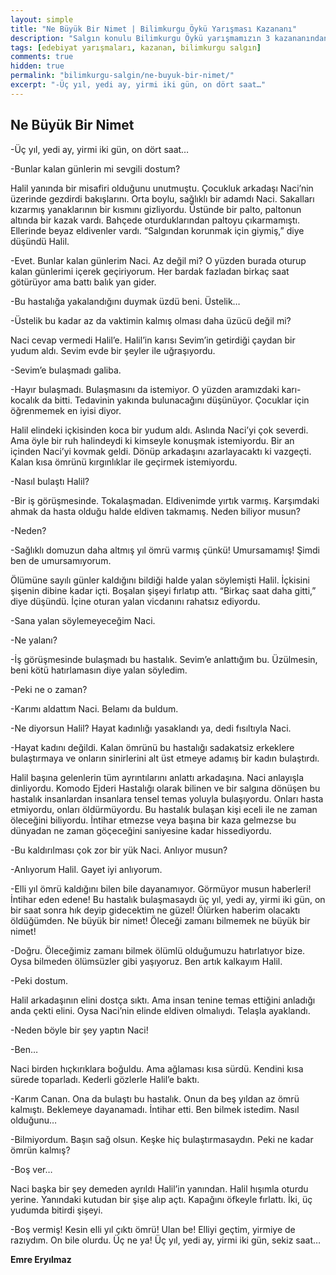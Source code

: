 ```yaml
---
layout: simple
title: "Ne Büyük Bir Nimet | Bilimkurgu Öykü Yarışması Kazananı"
description: "Salgın konulu Bilimkurgu Öykü yarışmamızın 3 kazananından birisi Emre Eryılmaz'ın Ne Büyük Bir Nimet öyküsü"
tags: [edebiyat yarışmaları, kazanan, bilimkurgu salgın]
comments: true
hidden: true
permalink: "bilimkurgu-salgin/ne-buyuk-bir-nimet/"
excerpt: "-Üç yıl, yedi ay, yirmi iki gün, on dört saat…"
---
```


## Ne Büyük Bir Nimet

-Üç yıl, yedi ay, yirmi iki gün, on dört saat…  

-Bunlar kalan günlerin mi sevgili dostum?  

Halil yanında bir misafiri olduğunu unutmuştu. Çocukluk arkadaşı Naci’nin üzerinde gezdirdi bakışlarını. Orta boylu, sağlıklı bir adamdı Naci. Sakalları kızarmış yanaklarının bir kısmını gizliyordu. Üstünde bir palto, paltonun altında bir kazak vardı. Bahçede oturduklarından paltoyu çıkarmamıştı. Ellerinde beyaz eldivenler vardı. “Salgından korunmak için giymiş,” diye düşündü Halil.  

-Evet. Bunlar kalan günlerim Naci. Az değil mi? O yüzden burada oturup kalan günlerimi içerek geçiriyorum. Her bardak fazladan birkaç saat götürüyor ama battı balık yan gider.  

-Bu hastalığa yakalandığını duymak üzdü beni. Üstelik…  

-Üstelik bu kadar az da vaktimin kalmış olması daha üzücü değil mi?  

Naci cevap vermedi Halil’e. Halil’in karısı Sevim’in getirdiği çaydan bir yudum aldı. Sevim evde bir şeyler ile uğraşıyordu.  

-Sevim’e bulaşmadı galiba.  

-Hayır bulaşmadı. Bulaşmasını da istemiyor. O yüzden aramızdaki karı-kocalık da bitti. Tedavinin yakında bulunacağını düşünüyor. Çocuklar için öğrenmemek en iyisi diyor.  

Halil elindeki içkisinden koca bir yudum aldı. Aslında Naci’yi çok severdi. Ama öyle bir ruh halindeydi ki kimseyle konuşmak istemiyordu. Bir an içinden Naci’yi kovmak geldi. Dönüp arkadaşını azarlayacaktı ki vazgeçti. Kalan kısa ömrünü kırgınlıklar ile geçirmek istemiyordu.  

-Nasıl bulaştı Halil?  

-Bir iş görüşmesinde. Tokalaşmadan. Eldivenimde yırtık varmış. Karşımdaki ahmak da hasta olduğu halde eldiven takmamış. Neden biliyor musun?  

-Neden?  

-Sağlıklı domuzun daha altmış yıl ömrü varmış çünkü! Umursamamış! Şimdi ben de umursamıyorum.  

Ölümüne sayılı günler kaldığını bildiği halde yalan söylemişti Halil. İçkisini şişenin dibine kadar içti. Boşalan şişeyi fırlatıp attı. “Birkaç saat daha gitti,” diye düşündü. İçine oturan yalan vicdanını rahatsız ediyordu.  

-Sana yalan söylemeyeceğim Naci.  

-Ne yalanı?  

-İş görüşmesinde bulaşmadı bu hastalık. Sevim’e anlattığım bu. Üzülmesin, beni kötü hatırlamasın diye yalan söyledim.  

-Peki ne o zaman?  

-Karımı aldattım Naci. Belamı da buldum.  

-Ne diyorsun Halil? Hayat kadınlığı yasaklandı ya, dedi fısıltıyla Naci.  

-Hayat kadını değildi. Kalan ömrünü bu hastalığı sadakatsiz erkeklere bulaştırmaya ve onların sinirlerini alt üst etmeye adamış bir kadın bulaştırdı.  

Halil başına gelenlerin tüm ayrıntılarını anlattı arkadaşına. Naci anlayışla dinliyordu. Komodo Ejderi Hastalığı olarak bilinen ve bir salgına dönüşen bu hastalık insanlardan insanlara tensel temas yoluyla bulaşıyordu. Onları hasta etmiyordu, onları öldürmüyordu. Bu hastalık bulaşan kişi eceli ile ne zaman öleceğini biliyordu. İntihar etmezse veya başına bir kaza gelmezse bu dünyadan ne zaman göçeceğini saniyesine kadar hissediyordu.  

-Bu kaldırılması çok zor bir yük Naci. Anlıyor musun?  

-Anlıyorum Halil. Gayet iyi anlıyorum.  

-Elli yıl ömrü kaldığını bilen bile dayanamıyor. Görmüyor musun haberleri! İntihar eden edene! Bu hastalık bulaşmasaydı üç yıl, yedi ay, yirmi iki gün, on bir saat sonra hık deyip gidecektim ne güzel! Ölürken haberim olacaktı öldüğümden. Ne büyük bir nimet! Öleceği zamanı bilmemek ne büyük bir nimet!  

-Doğru. Öleceğimiz zamanı bilmek ölümlü olduğumuzu hatırlatıyor bize. Oysa bilmeden ölümsüzler gibi yaşıyoruz. Ben artık kalkayım Halil.  

-Peki dostum.  

Halil arkadaşının elini dostça sıktı. Ama insan tenine temas ettiğini anladığı anda çekti elini. Oysa Naci’nin elinde eldiven olmalıydı. Telaşla ayaklandı.  

-Neden böyle bir şey yaptın Naci!  

-Ben…  

Naci birden hıçkırıklara boğuldu. Ama ağlaması kısa sürdü. Kendini kısa sürede toparladı. Kederli gözlerle Halil’e baktı.  

-Karım Canan. Ona da bulaştı bu hastalık. Onun da beş yıldan az ömrü kalmıştı. Beklemeye dayanamadı. İntihar etti. Ben bilmek istedim. Nasıl olduğunu…  

-Bilmiyordum. Başın sağ olsun. Keşke hiç bulaştırmasaydın. Peki ne kadar ömrün kalmış?  

-Boş ver…  

Naci başka bir şey demeden ayrıldı Halil’in yanından. Halil hışımla oturdu yerine. Yanındaki kutudan bir şişe alıp açtı. Kapağını öfkeyle fırlattı. İki, üç yudumda bitirdi şişeyi.  

-Boş vermiş! Kesin elli yıl çıktı ömrü! Ulan be! Elliyi geçtim, yirmiye de razıydım. On bile olurdu. Üç ne ya! Üç yıl, yedi ay, yirmi iki gün, sekiz saat…  

**Emre Eryılmaz**

